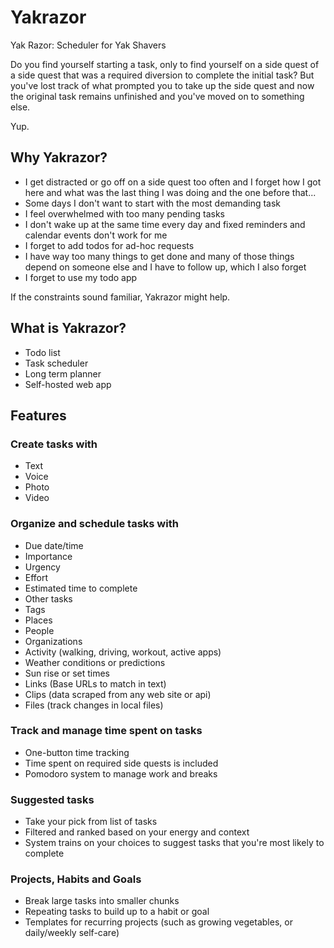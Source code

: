 # Yakrazor

Yak Razor: Scheduler for Yak Shavers

Do you find yourself starting a task,
only to find yourself on a side quest of a side quest that was 
a required diversion to complete the initial task?
But you've lost track of what prompted you 
to take up the side quest and now the original task
remains unfinished and you've moved on to something else.

Yup.


## Why Yakrazor?

- I get distracted or go off on a side quest too often and
  I forget how I got here and
  what was the last thing I was doing and
  the one before that...
- Some days I don't want to start with the most demanding task
- I feel overwhelmed with too many pending tasks
- I don't wake up at the same time every day and
  fixed reminders and calendar events don't work for me
- I forget to add todos for ad-hoc requests
- I have way too many things to get done and
  many of those things depend on someone else and
  I have to follow up, which I also forget
- I forget to use my todo app

If the constraints sound familiar, 
Yakrazor might help.


## What is Yakrazor?

- Todo list 
- Task scheduler
- Long term planner
- Self-hosted web app


## Features


### Create tasks with

- Text
- Voice
- Photo
- Video


### Organize and schedule tasks with

- Due date/time
- Importance
- Urgency
- Effort
- Estimated time to complete
- Other tasks
- Tags
- Places
- People
- Organizations
- Activity (walking, driving, workout, active apps)
- Weather conditions or predictions
- Sun rise or set times
- Links (Base URLs to match in text)
- Clips (data scraped from any web site or api)
- Files (track changes in local files)


### Track and manage time spent on tasks

- One-button time tracking
- Time spent on required side quests is included
- Pomodoro system to manage work and breaks


### Suggested tasks 

- Take your pick from list of tasks
- Filtered and ranked based on your energy and context
- System trains on your choices to suggest tasks that
  you're most likely to complete


### Projects, Habits and Goals

- Break large tasks into smaller chunks
- Repeating tasks to build up to a habit or goal
- Templates for recurring projects 
  (such as growing vegetables, or daily/weekly self-care)

